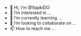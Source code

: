 - 👋 Hi, I’m @XapkiDO
- 👀 I’m interested in ...
- 🌱 I’m currently learning ...
- 💞️ I’m looking to collaborate on ...
- 📫 How to reach me ...

<!---
XapkiDO/XapkiDO is a ✨ special ✨ repository because its `README.md` (this file) appears on your GitHub profile.
You can click the Preview link to take a look at your changes.
--->
